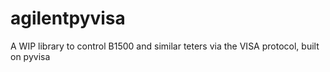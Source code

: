 # agilentpyvisa
A WIP library to control B1500 and similar teters via the VISA protocol, built on pyvisa
